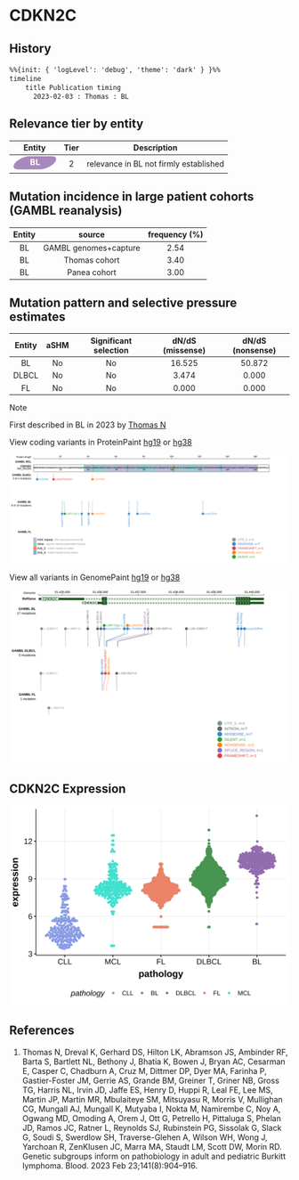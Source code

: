 # CDKN2C
## History
```mermaid
%%{init: { 'logLevel': 'debug', 'theme': 'dark' } }%%
timeline
    title Publication timing
      2023-02-03 : Thomas : BL
```
## Relevance tier by entity

|Entity|Tier|Description                           |
|:------:|:----:|--------------------------------------|
|![BL](images/icons/BL_tier2.png)    |2   |relevance in BL not firmly established|

## Mutation incidence in large patient cohorts (GAMBL reanalysis)

|Entity|source               |frequency (%)|
|:------:|:---------------------:|:-------------:|
|BL    |GAMBL genomes+capture|2.54         |
|BL    |Thomas cohort        |3.40         |
|BL    |Panea cohort         |3.00         |

## Mutation pattern and selective pressure estimates

|Entity|aSHM|Significant selection|dN/dS (missense)|dN/dS (nonsense)|
|:------:|:----:|:---------------------:|:----------------:|:----------------:|
|BL    |No  |No                   |16.525          |50.872          |
|DLBCL |No  |No                   | 3.474          | 0.000          |
|FL    |No  |No                   | 0.000          | 0.000          |


> [!NOTE]
> First described in BL in 2023 by [Thomas N](https://pubmed.ncbi.nlm.nih.gov/36201743)


View coding variants in ProteinPaint [hg19](https://morinlab.github.io/LLMPP/GAMBL/CDKN2C_protein.html)  or [hg38](https://morinlab.github.io/LLMPP/GAMBL/CDKN2C_protein_hg38.html)

![image](images/proteinpaint/CDKN2C_NM_001262.svg)

View all variants in GenomePaint [hg19](https://morinlab.github.io/LLMPP/GAMBL/CDKN2C.html)  or [hg38](https://morinlab.github.io/LLMPP/GAMBL/CDKN2C_hg38.html)

![image](images/proteinpaint/CDKN2C.svg)
## CDKN2C Expression
![image](images/gene_expression/CDKN2C_by_pathology.svg)
<!-- ORIGIN: thomasGeneticSubgroupsInform2023 -->
<!-- BL: thomasGeneticSubgroupsInform2023 -->
## References
1.  Thomas N, Dreval K, Gerhard DS, Hilton LK, Abramson JS, Ambinder RF, Barta S, Bartlett NL, Bethony J, Bhatia K, Bowen J, Bryan AC, Cesarman E, Casper C, Chadburn A, Cruz M, Dittmer DP, Dyer MA, Farinha P, Gastier-Foster JM, Gerrie AS, Grande BM, Greiner T, Griner NB, Gross TG, Harris NL, Irvin JD, Jaffe ES, Henry D, Huppi R, Leal FE, Lee MS, Martin JP, Martin MR, Mbulaiteye SM, Mitsuyasu R, Morris V, Mullighan CG, Mungall AJ, Mungall K, Mutyaba I, Nokta M, Namirembe C, Noy A, Ogwang MD, Omoding A, Orem J, Ott G, Petrello H, Pittaluga S, Phelan JD, Ramos JC, Ratner L, Reynolds SJ, Rubinstein PG, Sissolak G, Slack G, Soudi S, Swerdlow SH, Traverse-Glehen A, Wilson WH, Wong J, Yarchoan R, ZenKlusen JC, Marra MA, Staudt LM, Scott DW, Morin RD. Genetic subgroups inform on pathobiology in adult and pediatric Burkitt lymphoma. Blood. 2023 Feb 23;141(8):904–916. 
